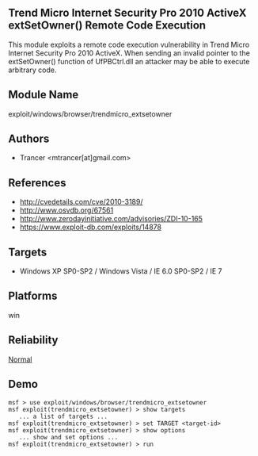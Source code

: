 ## Trend Micro Internet Security Pro 2010 ActiveX extSetOwner() Remote Code Execution

This module exploits a remote code execution vulnerability 
in Trend Micro Internet Security Pro 2010 ActiveX. When 
sending an invalid pointer to the extSetOwner() function of 
UfPBCtrl.dll an attacker may be able to execute arbitrary 
code.


## Module Name
exploit/windows/browser/trendmicro_extsetowner

## Authors
* Trancer <mtrancer[at]gmail.com>


## References
* http://cvedetails.com/cve/2010-3189/
* http://www.osvdb.org/67561
* http://www.zerodayinitiative.com/advisories/ZDI-10-165
* https://www.exploit-db.com/exploits/14878



## Targets
* Windows XP SP0-SP2 / Windows Vista / IE 6.0 SP0-SP2 / IE 7


## Platforms
win

## Reliability
[Normal](https://github.com/rapid7/metasploit-framework/wiki/Exploit-Ranking)

## Demo

```
msf > use exploit/windows/browser/trendmicro_extsetowner
msf exploit(trendmicro_extsetowner) > show targets
   ... a list of targets ...
msf exploit(trendmicro_extsetowner) > set TARGET <target-id>
msf exploit(trendmicro_extsetowner) > show options
   ... show and set options ...
msf exploit(trendmicro_extsetowner) > run
```
    
    